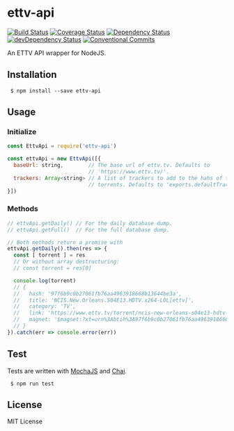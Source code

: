 # ettv-api

[![Build Status][travis-image]][travis-url]
[![Coverage Status][coveralls-image]][coveralls-url]
[![Dependency Status][david-image]][david-url]
[![devDependency Status][david-dev-image]][david-dev-url]
[![Conventional Commits][commits-image]][commits-url]

[travis-image]: https://travis-ci.org/ChrisAlderson/ettv-api.svg?branch=master
[travis-url]: https://travis-ci.org/ChrisAlderson/ettv-api
[coveralls-image]: https://coveralls.io/repos/github/ChrisAlderson/ettv-api/badge.svg?branch=master
[coveralls-url]: https://coveralls.io/github/ChrisAlderson/ettv-api?branch=master
[david-image]: https://david-dm.org/ChrisAlderson/ettv-api.svg
[david-url]: https://david-dm.org/ChrisAlderson/ettv-api
[david-dev-image]: https://david-dm.org/ChrisAlderson/ettv-api/dev-status.svg
[david-dev-url]: https://david-dm.org/ChrisAlderson/ettv-api?type=dev
[commits-image]: https://img.shields.io/badge/Conventional%20Commits-1.0.0-green.svg
[commits-url]: https://conventionalcommits.org

An ETTV API wrapper for NodeJS. 

## Installation

```
 $ npm install --save ettv-api
```

## Usage

### Initialize

```js
const EttvApi = require('ettv-api')

const ettvApi = new EttvApi([{
  baseUrl: string,        // The base url of ettv.tv. Defaults to
                          // 'https://www.ettv.tv/'.
  trackers: Array<string> // A list of trackers to add to the hahs of the
                          // torrents. Defaults to 'exports.defaultTrackers'.
}])
```

### Methods

```js
// ettvApi.getDaily() // For the daily database dump.
// ettvApi.getFull()  // For the full database dump.

// Both methods return a promise with
ettvApi.getDaily().then(res => {
  const [ torrent ] = res
  // Or without array destructuring:
  // const torrent = res[0]

  console.log(torrent)
  // {
  //   hash: '97f6b9c0b27061fb76aa4963918668b13644be3a',
  //   title: 'NCIS.New.Orleans.S04E13.HDTV.x264-LOL[ettv]',
  //   category: 'TV',
  //   link: 'https://www.ettv.tv/torrent/ncis-new-orleans-s04e13-hdtv-x264-lol-ettv--69855',
  //   magnet: '$magnet:?xt=urn%3Abtih%3A97f6b9c0b27061fb76aa4963918668b13644be3a&dn=NCIS.New.Orleans.S04E13.HDTV.x264-LOL%5Bettv%5D&tr=udp%253A%252F%252Ftracker.coppersurfer.tk%3A6969%2Fannounce%26&tr=udp%253A%252F%252F9.rarbg.to%3A2710%2Fannounce%26&tr=udp%253A%252F%252F9.rarbg.me%3A2710%2Fannounce%26&tr=udp%253A%252F%252FIPv6.open-internet.nl%3A6969%2Fannounce%26&tr=udp%253A%252F%252Ftracker.internetwarriors.net%3A1337%2Fannounce%26&tr=udp%253A%252F%252Ftracker.opentrackr.org%3A1337%2Fannounce%26&tr=udp%253A%252F%252Fp4p.arenabg.com%3A1337%2Fannounce%26&tr=udp%253A%252F%252Feddie4.nl%3A6969%2Fannounce%26&tr=udp%253A%252F%252Fshadowshq.yi.org%3A6969%2Fannounce%26&tr=udp%253A%252F%252Ftracker.leechers-paradise.org%3A6969%2Fannounce%26&tr=udp%253A%252F%252Fexplodie.org%3A6969%2Fannounce%26&tr=udp%253A%252F%252Ftracker.tiny-vps.com%3A6969%2Fannounce%26&tr=udp%253A%252F%252Finferno.demonoid.pw%3A3391%2Fannounce%26&tr=udp%253A%252F%252Fipv4.tracker.harry.lu%3A80%2Fannounce%26&tr=udp%253A%252F%252Fpeerfect.org%3A6969%2Fannounce%26&tr=udp%253A%252F%252Ftracker.pirateparty.gr%3A6969%2Fannounce%26&tr=udp%253A%252F%252Ftracker.vanitycore.co%3A6969%2Fannounce%26&tr=udp%253A%252F%252Fopen.stealth.si%3A80%2Fannounce%26&tr=udp%253A%252F%252Ftracker.torrent.eu.org%3A451%26&tr=udp%253A%252F%252Ftracker.zer0day.to%3A1337%2Fannounce%26&tr=udp%253A%252F%252Ftracker.open-internet.nl%3A6969%2Fannounce'
  // }
}).catch(err => console.error(err))
```

## Test

Tests are written with [MochaJS](https://mochajs.org/) and
[Chai](http://chaijs.com/).

```
 $ npm run test
```

## License

MIT License
